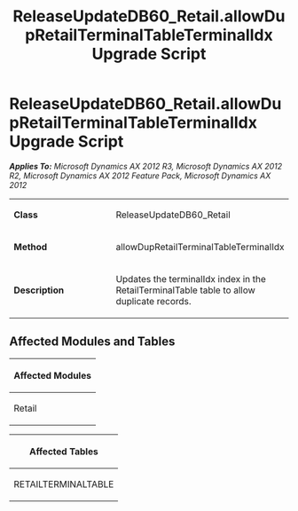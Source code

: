 ﻿---
title: ReleaseUpdateDB60_Retail.allowDupRetailTerminalTableTerminalIdx Upgrade Script
TOCTitle: ReleaseUpdateDB60_Retail.allowDupRetailTerminalTableTerminalIdx Upgrade Script
ms:assetid: ccd1eadf-3f9c-c63a-8c43-bacd25a18027
ms:mtpsurl: https://msdn.microsoft.com/en-us/library/JJ719709(v=AX.60)
ms:contentKeyID: 49711275
ms.date: 05/18/2015
mtps_version: v=AX.60
---

# ReleaseUpdateDB60\_Retail.allowDupRetailTerminalTableTerminalIdx Upgrade Script 


_**Applies To:** Microsoft Dynamics AX 2012 R3, Microsoft Dynamics AX 2012 R2, Microsoft Dynamics AX 2012 Feature Pack, Microsoft Dynamics AX 2012_

<table>
<colgroup>
<col style="width: 50%" />
<col style="width: 50%" />
</colgroup>
<tbody>
<tr class="odd">
<td><p><strong>Class</strong></p></td>
<td><p>ReleaseUpdateDB60_Retail</p></td>
</tr>
<tr class="even">
<td><p><strong>Method</strong></p></td>
<td><p>allowDupRetailTerminalTableTerminalIdx</p></td>
</tr>
<tr class="odd">
<td><p><strong>Description</strong></p></td>
<td><p>Updates the terminalIdx index in the RetailTerminalTable table to allow duplicate records.</p></td>
</tr>
</tbody>
</table>


## Affected Modules and Tables

<table>
<colgroup>
<col style="width: 100%" />
</colgroup>
<thead>
<tr class="header">
<th><p>Affected Modules</p></th>
</tr>
</thead>
<tbody>
<tr class="odd">
<td><p>Retail</p></td>
</tr>
</tbody>
</table>


<table>
<colgroup>
<col style="width: 100%" />
</colgroup>
<thead>
<tr class="header">
<th><p>Affected Tables</p></th>
</tr>
</thead>
<tbody>
<tr class="odd">
<td><p>RETAILTERMINALTABLE</p></td>
</tr>
</tbody>
</table>

  


